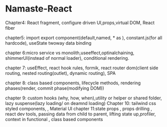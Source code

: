 # Namaste-React

Chapter4: React fragment, configure driven UI,props,virtual DOM, React fiber

chapter5: import export component(default,named, \* as ), constant.js(for all hardcode), useState twoway data binding

chapter 6:micro service vs monolith,useeffect,optinalchaining, shimmerUI(instead of normal loader), conditional rendering.

chapter 7: useEffect, react hook rules, formik, react router dom(client side routing, nested routing(outlet), dynamic routing), SPA

chapter 8: class based components, lifecycle methods, rendering phases(render, commit phase(modifying DOM))

chapter 9: custom hooks (why, how, when),utility or helper or shared folder, lazy suspense(lazy loading/ on deamnd loading)
Chapter 10: tailwind css styled components, , Material UI
chapter 11:state props , props drilling , react dev tools, passing data from child to parent, lifting state up,profiler, context in functional , class based components
